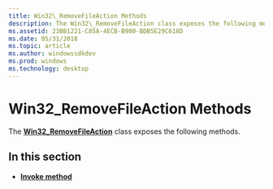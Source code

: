 ```yaml
---
title: Win32\_RemoveFileAction Methods
description: The Win32\_RemoveFileAction class exposes the following methods.
ms.assetid: 23BB1221-C85A-4ECB-B900-BDB5E29C618D
ms.date: 05/31/2018
ms.topic: article
ms.author: windowssdkdev
ms.prod: windows
ms.technology: desktop
---
```


# Win32\_RemoveFileAction Methods

The [**Win32\_RemoveFileAction**](win32-removefileaction.md) class exposes the following methods.

## In this section

-   [**Invoke method**](invoke-method-in-class-win32-removefileaction.md)

 

 




